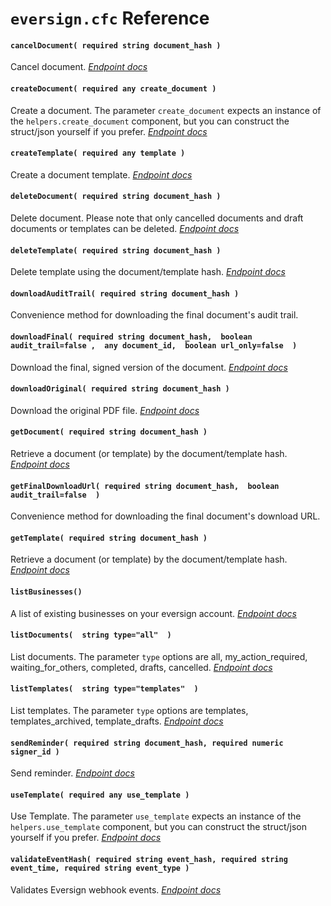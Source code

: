 
# `eversign.cfc` Reference

#### `cancelDocument( required string document_hash )`

Cancel document. *[Endpoint docs](https://eversign.com/api/documentation/methods#cancel-document)*

#### `createDocument( required any create_document )`

Create a document. The parameter `create_document` expects an instance of the `helpers.create_document` component, but you can construct the struct/json yourself if you prefer. *[Endpoint docs](https://eversign.com/api/documentation/methods#create-document)*

#### `createTemplate( required any template )`

Create a document template. *[Endpoint docs](https://eversign.com/api/documentation/methods#create-template)*

#### `deleteDocument( required string document_hash )`

Delete document. Please note that only cancelled documents and draft documents or templates can be deleted. *[Endpoint docs](https://eversign.com/api/documentation/methods#delete-document)*

#### `deleteTemplate( required string document_hash )`

Delete template using the document/template hash. *[Endpoint docs](https://eversign.com/api/documentation/methods#delete-document)*

#### `downloadAuditTrail( required string document_hash )`

Convenience method for downloading the final document's audit trail.

#### `downloadFinal( required string document_hash,  boolean audit_trail=false ,  any document_id,  boolean url_only=false  )`

Download the final, signed version of the document. *[Endpoint docs](https://eversign.com/api/documentation/methods#download-final-pdf)*

#### `downloadOriginal( required string document_hash )`

Download the original PDF file. *[Endpoint docs](https://eversign.com/api/documentation/methods#download-original-pdf)*

#### `getDocument( required string document_hash )`

Retrieve a document (or template) by the document/template hash. *[Endpoint docs](https://eversign.com/api/documentation/methods#get-document-template)*

#### `getFinalDownloadUrl( required string document_hash,  boolean audit_trail=false  )`

Convenience method for downloading the final document's download URL.

#### `getTemplate( required string document_hash )`

Retrieve a document (or template) by the document/template hash. *[Endpoint docs](https://eversign.com/api/documentation/methods#get-document-template)*

#### `listBusinesses()`

A list of existing businesses on your eversign account. *[Endpoint docs](https://eversign.com/api/documentation/methods#list-businesses)*

#### `listDocuments(  string type="all"  )`

List documents. The parameter `type` options are all, my_action_required, waiting_for_others, completed, drafts, cancelled. *[Endpoint docs](https://eversign.com/api/documentation/methods#list-documents)*

#### `listTemplates(  string type="templates"  )`

List templates. The parameter `type` options are templates, templates_archived, template_drafts. *[Endpoint docs](https://eversign.com/api/documentation/methods#list-templates)*

#### `sendReminder( required string document_hash, required numeric signer_id )`

Send reminder. *[Endpoint docs](https://eversign.com/api/documentation/methods#send-reminder)*

#### `useTemplate( required any use_template )`

Use Template. The parameter `use_template` expects an instance of the `helpers.use_template` component, but you can construct the struct/json yourself if you prefer. *[Endpoint docs](https://eversign.com/api/documentation/methods#use-template)*

#### `validateEventHash( required string event_hash, required string event_time, required string event_type )`

Validates Eversign webhook events. *[Endpoint docs](https://eversign.com/api/documentation/webhooks#event-hashes)*


